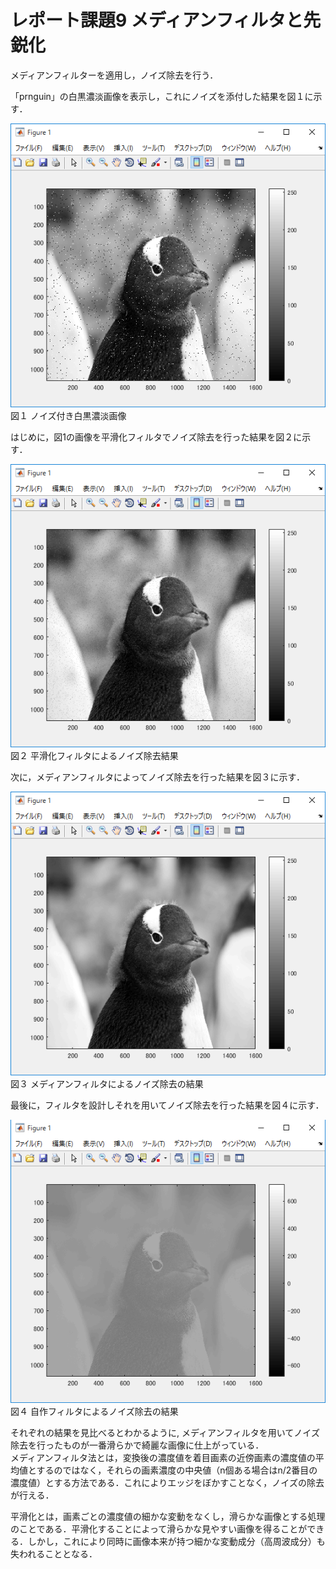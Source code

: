 ﻿# レポート課題9 メディアンフィルタと先鋭化  
  
メディアンフィルターを適用し，ノイズ除去を行う．  

「prnguin」の白黒濃淡画像を表示し，これにノイズを添付した結果を図１に示す．  
  
![原画像](https://github.com/penguinbigwave/lecture_image_processing/blob/master/image/penguin9_1.png?raw=true)  
図１ ノイズ付き白黒濃淡画像  
  
はじめに，図1の画像を平滑化フィルタでノイズ除去を行った結果を図２に示す．  
  
![原画像](https://github.com/penguinbigwave/lecture_image_processing/blob/master/image/penguin9_2.png?raw=true)  
図２ 平滑化フィルタによるノイズ除去結果  
  
次に，メディアンフィルタによってノイズ除去を行った結果を図３に示す．  

![原画像](https://github.com/penguinbigwave/lecture_image_processing/blob/master/image/penguin9_3.png?raw=true)  
図３ メディアンフィルタによるノイズ除去の結果  
  
最後に，フィルタを設計しそれを用いてノイズ除去を行った結果を図４に示す．  

![原画像](https://github.com/penguinbigwave/lecture_image_processing/blob/master/image/penguin9_4.png?raw=true)  
図４ 自作フィルタによるノイズ除去の結果  
  
  
それぞれの結果を見比べるとわかるように,  メディアンフィルタを用いてノイズ除去を行ったものが一番滑らかで綺麗な画像に仕上がっている．  
メディアンフィルタ法とは，変換後の濃度値を着目画素の近傍画素の濃度値の平均値とするのではなく，それらの画素濃度の中央値（n個ある場合はn/2番目の濃度値）とする方法である．これによりエッジをぼかすことなく，ノイズの除去が行える．  
  
平滑化とは，画素ごとの濃度値の細かな変動をなくし，滑らかな画像とする処理のことである．平滑化することによって滑らかな見やすい画像を得ることができる．しかし，これにより同時に画像本来が持つ細かな変動成分（高周波成分）も失われることとなる．
